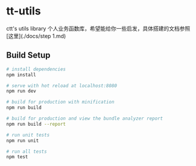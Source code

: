 # tt-utils

ctt\'s utils library 个人业务函数库，希望能给你一些启发，具体搭建的文档参照[这里](./docs/step 1.md)

## Build Setup

``` bash
# install dependencies
npm install

# serve with hot reload at localhost:8080
npm run dev

# build for production with minification
npm run build

# build for production and view the bundle analyzer report
npm run build --report

# run unit tests
npm run unit

# run all tests
npm test
```
